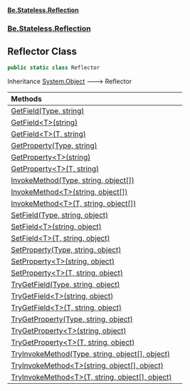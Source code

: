 #### [Be.Stateless.Reflection](README.md 'README')
### [Be.Stateless.Reflection](Be.Stateless.Reflection.md 'Be.Stateless.Reflection')

## Reflector Class

```csharp
public static class Reflector
```

Inheritance [System.Object](https://docs.microsoft.com/en-us/dotnet/api/System.Object 'System.Object') &#129106; Reflector

| Methods | |
| :--- | :--- |
| [GetField(Type, string)](Reflector.GetField(Type,string).md 'Be.Stateless.Reflection.Reflector.GetField(System.Type, string)') | |
| [GetField&lt;T&gt;(string)](Reflector.GetField_T_(string).md 'Be.Stateless.Reflection.Reflector.GetField<T>(string)') | |
| [GetField&lt;T&gt;(T, string)](Reflector.GetField_T_(T,string).md 'Be.Stateless.Reflection.Reflector.GetField<T>(T, string)') | |
| [GetProperty(Type, string)](Reflector.GetProperty(Type,string).md 'Be.Stateless.Reflection.Reflector.GetProperty(System.Type, string)') | |
| [GetProperty&lt;T&gt;(string)](Reflector.GetProperty_T_(string).md 'Be.Stateless.Reflection.Reflector.GetProperty<T>(string)') | |
| [GetProperty&lt;T&gt;(T, string)](Reflector.GetProperty_T_(T,string).md 'Be.Stateless.Reflection.Reflector.GetProperty<T>(T, string)') | |
| [InvokeMethod(Type, string, object[])](Reflector.InvokeMethod(Type,string,object[]).md 'Be.Stateless.Reflection.Reflector.InvokeMethod(System.Type, string, object[])') | |
| [InvokeMethod&lt;T&gt;(string, object[])](Reflector.InvokeMethod_T_(string,object[]).md 'Be.Stateless.Reflection.Reflector.InvokeMethod<T>(string, object[])') | |
| [InvokeMethod&lt;T&gt;(T, string, object[])](Reflector.InvokeMethod_T_(T,string,object[]).md 'Be.Stateless.Reflection.Reflector.InvokeMethod<T>(T, string, object[])') | |
| [SetField(Type, string, object)](Reflector.SetField(Type,string,object).md 'Be.Stateless.Reflection.Reflector.SetField(System.Type, string, object)') | |
| [SetField&lt;T&gt;(string, object)](Reflector.SetField_T_(string,object).md 'Be.Stateless.Reflection.Reflector.SetField<T>(string, object)') | |
| [SetField&lt;T&gt;(T, string, object)](Reflector.SetField_T_(T,string,object).md 'Be.Stateless.Reflection.Reflector.SetField<T>(T, string, object)') | |
| [SetProperty(Type, string, object)](Reflector.SetProperty(Type,string,object).md 'Be.Stateless.Reflection.Reflector.SetProperty(System.Type, string, object)') | |
| [SetProperty&lt;T&gt;(string, object)](Reflector.SetProperty_T_(string,object).md 'Be.Stateless.Reflection.Reflector.SetProperty<T>(string, object)') | |
| [SetProperty&lt;T&gt;(T, string, object)](Reflector.SetProperty_T_(T,string,object).md 'Be.Stateless.Reflection.Reflector.SetProperty<T>(T, string, object)') | |
| [TryGetField(Type, string, object)](Reflector.TryGetField(Type,string,object).md 'Be.Stateless.Reflection.Reflector.TryGetField(System.Type, string, object)') | |
| [TryGetField&lt;T&gt;(string, object)](Reflector.TryGetField_T_(string,object).md 'Be.Stateless.Reflection.Reflector.TryGetField<T>(string, object)') | |
| [TryGetField&lt;T&gt;(T, string, object)](Reflector.TryGetField_T_(T,string,object).md 'Be.Stateless.Reflection.Reflector.TryGetField<T>(T, string, object)') | |
| [TryGetProperty(Type, string, object)](Reflector.TryGetProperty(Type,string,object).md 'Be.Stateless.Reflection.Reflector.TryGetProperty(System.Type, string, object)') | |
| [TryGetProperty&lt;T&gt;(string, object)](Reflector.TryGetProperty_T_(string,object).md 'Be.Stateless.Reflection.Reflector.TryGetProperty<T>(string, object)') | |
| [TryGetProperty&lt;T&gt;(T, string, object)](Reflector.TryGetProperty_T_(T,string,object).md 'Be.Stateless.Reflection.Reflector.TryGetProperty<T>(T, string, object)') | |
| [TryInvokeMethod(Type, string, object[], object)](Reflector.TryInvokeMethod(Type,string,object[],object).md 'Be.Stateless.Reflection.Reflector.TryInvokeMethod(System.Type, string, object[], object)') | |
| [TryInvokeMethod&lt;T&gt;(string, object[], object)](Reflector.TryInvokeMethod_T_(string,object[],object).md 'Be.Stateless.Reflection.Reflector.TryInvokeMethod<T>(string, object[], object)') | |
| [TryInvokeMethod&lt;T&gt;(T, string, object[], object)](Reflector.TryInvokeMethod_T_(T,string,object[],object).md 'Be.Stateless.Reflection.Reflector.TryInvokeMethod<T>(T, string, object[], object)') | |
